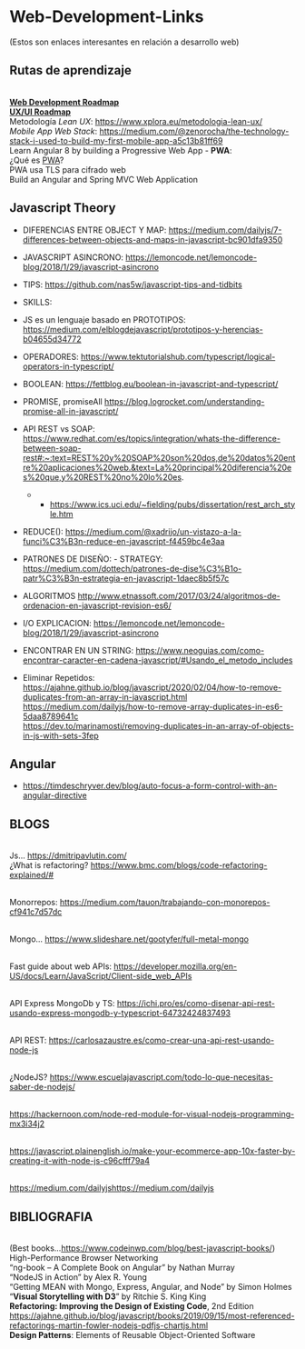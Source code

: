 # Web-Development-Links
(Estos son enlaces interesantes en relación a desarrollo web)

## Rutas de aprendizaje
<br> **[Web Development Roadmap](https://github.com/kamranahmedse/developer-roadmap)**
<br> **[UX/UI Roadmap](https://github.com/togiberlin/ui-ux-designer-roadmap)**
<br> Metodología _Lean UX_: https://www.xplora.eu/metodologia-lean-ux/ 
<br> _Mobile App Web Stack_: https://medium.com/@zenorocha/the-technology-stack-i-used-to-build-my-first-mobile-app-a5c13b81ff69
<br>Learn Angular 8 by building a Progressive Web App - **PWA**:
        <br> ¿Qué es [PWA](https://www.iebschool.com/blog/progressive-web-apps-analitica-usabilidad/)? 
        <br> PWA usa TLS para cifrado web
<br>Build an Angular and Spring MVC Web Application


## Javascript Theory

- DIFERENCIAS ENTRE OBJECT Y MAP: https://medium.com/dailyjs/7-differences-between-objects-and-maps-in-javascript-bc901dfa9350

- JAVASCRIPT ASINCRONO: https://lemoncode.net/lemoncode-blog/2018/1/29/javascript-asincrono
- TIPS: https://github.com/nas5w/javascript-tips-and-tidbits
- SKILLS:

- JS es un lenguaje basado en PROTOTIPOS: https://medium.com/elblogdejavascript/prototipos-y-herencias-b04655d34772
- OPERADORES: https://www.tektutorialshub.com/typescript/logical-operators-in-typescript/
- BOOLEAN: https://fettblog.eu/boolean-in-javascript-and-typescript/

- PROMISE, promiseAll https://blog.logrocket.com/understanding-promise-all-in-javascript/

- API REST vs SOAP: https://www.redhat.com/es/topics/integration/whats-the-difference-between-soap-rest#:~:text=REST%20y%20SOAP%20son%20dos,de%20datos%20entre%20aplicaciones%20web.&text=La%20principal%20diferencia%20es%20que,y%20REST%20no%20lo%20es.

    - - https://www.ics.uci.edu/~fielding/pubs/dissertation/rest_arch_style.htm
    
- REDUCE():  https://medium.com/@xadrijo/un-vistazo-a-la-funci%C3%B3n-reduce-en-javascript-f4459bc4e3aa

- PATRONES DE DISEÑO: - STRATEGY: https://medium.com/dottech/patrones-de-dise%C3%B1o-patr%C3%B3n-estrategia-en-javascript-1daec8b5f57c

- ALGORITMOS http://www.etnassoft.com/2017/03/24/algoritmos-de-ordenacion-en-javascript-revision-es6/

- I/O EXPLICACION: https://lemoncode.net/lemoncode-blog/2018/1/29/javascript-asincrono

- ENCONTRAR EN UN STRING: https://www.neoguias.com/como-encontrar-caracter-en-cadena-javascript/#Usando_el_metodo_includes
- Eliminar Repetidos: https://ajahne.github.io/blog/javascript/2020/02/04/how-to-remove-duplicates-from-an-array-in-javascript.html
<br> https://medium.com/dailyjs/how-to-remove-array-duplicates-in-es6-5daa8789641c
<br> https://dev.to/marinamosti/removing-duplicates-in-an-array-of-objects-in-js-with-sets-3fep

## Angular
- https://timdeschryver.dev/blog/auto-focus-a-form-control-with-an-angular-directive

## BLOGS
<br> Js... https://dmitripavlutin.com/
<br> ¿What is refactoring? https://www.bmc.com/blogs/code-refactoring-explained/#

<br> Monorrepos: https://medium.com/tauon/trabajando-con-monorepos-cf941c7d57dc

<br> Mongo... https://www.slideshare.net/gootyfer/full-metal-mongo

<br> Fast guide about web APIs: https://developer.mozilla.org/en-US/docs/Learn/JavaScript/Client-side_web_APIs   

<br> API Express MongoDb y TS: https://ichi.pro/es/como-disenar-api-rest-usando-express-mongodb-y-typescript-64732424837493

<br> API REST: https://carlosazaustre.es/como-crear-una-api-rest-usando-node-js

<br> ¿NodeJS? https://www.escuelajavascript.com/todo-lo-que-necesitas-saber-de-nodejs/

<br>https://hackernoon.com/node-red-module-for-visual-nodejs-programming-mx3i34j2

<br> https://javascript.plainenglish.io/make-your-ecommerce-app-10x-faster-by-creating-it-with-node-js-c96cfff79a4

<br>  https://medium.com/dailyjshttps://medium.com/dailyjs


## BIBLIOGRAFIA

<br> (Best books...https://www.codeinwp.com/blog/best-javascript-books/)
<br> High-Performance Browser Networking
<br> “ng-book – A Complete Book on Angular” by Nathan Murray
<br> “NodeJS in Action” by Alex R. Young
<br> “Getting MEAN with Mongo, Express, Angular, and Node” by Simon Holmes
<br> “**Visual Storytelling with D3**” by Ritchie S. King King
<br> **Refactoring: Improving the Design of Existing Code**, 2nd Edition https://ajahne.github.io/blog/javascript/books/2019/09/15/most-referenced-refactorings-martin-fowler-nodejs-pdfjs-chartjs.html
<br> **Design Patterns**: Elements of Reusable Object-Oriented Software
